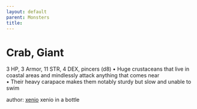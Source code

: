 ```yaml
---
layout: default
parent: Monsters 
title: 
--- 
```

# Crab, Giant
3 HP, 3 Armor, 11 STR, 4 DEX, pincers (d8)
• Huge crustaceans that live in coastal areas and mindlessly attack anything that comes near  
• Their heavy carapace makes them notably sturdy but slow and unable to swim  





author: [xenio](https://xenioinabottle.blogspot.com/2021/02/classic-monsters-for-cairnito-part-1.html) xenio in a bottle


